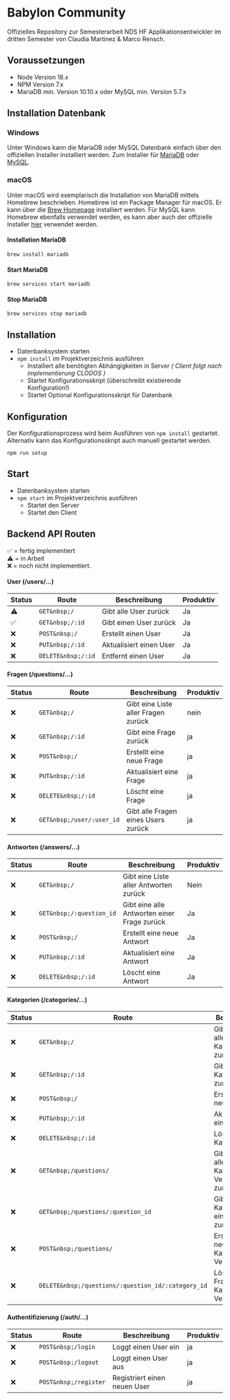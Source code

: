 # Babylon Community
Offizielles Repository zur Semesterarbeit NDS HF Applikationsentwickler im dritten Semester von Claudia Martinez &amp; Marco Rensch.

## Voraussetzungen
- Node Version 18.x
- NPM Version 7.x
- MariaDB min. Version 10.10.x oder MySQL min. Version 5.7.x

## Installation Datenbank
### Windows
Unter Windows kann die MariaDB oder MySQL Datenbank einfach über den offiziellen Installer installiert werden.
Zum Installer für [MariaDB](https://downloads.mariadb.org/mariadb/) oder [MySQL](https://dev.mysql.com/downloads/mysql/).

### macOS
Unter macOS wird exemplarisch die Installation von MariaDB mittels Homebrew beschrieben.
Homebrew ist ein Package Manager für macOS. Er kann über die [Brew Homepage](https://brew.sh/) installiert werden.
Für MySQL kann Homebrew ebenfalls verwendet werden, es kann aber auch der offizielle Installer [hier](https://dev.mysql.com/downloads/mysql/) verwendet werden.

#### Installation MariaDB
```
brew install mariadb
```
#### Start MariaDB
```
brew services start mariadb
```
#### Stop MariaDB
```
brew services stop mariadb
```



## Installation
- Datenbanksystem starten
- `npm install` im Projektverzeichnis ausführen
    - Installiert alle benötigten Abhängigkeiten in Server <i>( Client folgt nach implementierung CLODOS )</i>
    - Startet Konfigurationsskript (überschreibt existierende Konfiguration!)
    - Startet Optional Konfigurationsskript für Datenbank

## Konfiguration
Der Konfigurationsprozess wird beim Ausführen von `npm install` gestartet.
Alternativ kann das Konfigurationsskript auch manuell gestartet werden.
```
npm run setup
```

## Start
- Datenbanksystem starten
- `npm start` im Projektverzeichnis ausführen
    - Startet den Server
    - Startet den Client

## Backend API Routen
:white_check_mark: = fertig implementiert<br>
:warning: = in Arbeit<br>
:x: = noch nicht implementiert.
#### User (/users/...)
| Status             | Route              | Beschreibung            | Produktiv |
|--------------------|--------------------|-------------------------|-----------|
| :warning:          | `GET&nbsp;/`       | Gibt alle User zurück   | Ja        |
| :white_check_mark: | `GET&nbsp;/:id`    | Gibt einen User zurück  | Ja        |
| :x:                | `POST&nbsp;/`      | Erstellt einen User     | Ja        |
| :x:                | `PUT&nbsp;/:id`    | Aktualisiert einen User | Ja        |
| :x:                | `DELETE&nbsp;/:id` | Entfernt einen User     | Ja        |

#### Fragen (/questions/...)
| Status                          | Route                | Beschreibung                                | Produktiv |
|---------------------------------|----------------------|---------------------------------------------|-----------|
| :x:                            | `GET&nbsp;/`   | Gibt eine Liste aller Fragen zurück         | nein      |
| :x:                           | `GET&nbsp;/:id` | Gibt eine Frage zurück                      | ja        |
| :x:                             | `POST&nbsp;/` | Erstellt eine neue Frage                    | ja        |
| :x:                             | `PUT&nbsp;/:id` | Aktualisiert eine Frage                     | ja        |
| :x:                             | `DELETE&nbsp;/:id` | Löscht eine Frage                           | ja        |
|:x:  | `GET&nbsp;/user/:user_id` |Gibt alle Fragen eines Users zurück| ja        |

#### Antworten (/answers/...)
| Status | Route                     | Beschreibung                                | Produktiv |
|--|---------------------------|---------------------------------------------|-----------|
| :x:   | `GET&nbsp;/`      | Gibt eine Liste aller Antworten zurück      | Nein      |
| :x:   | `GET&nbsp;/:question_id` | Gibt eine alle Antworten einer Frage zurück | Ja        |
| :x:   | `POST&nbsp;/`           | Erstellt eine neue Antwort                  | Ja        |
| :x:   | `PUT&nbsp;/:id`         | Aktualisiert eine Antwort                   | Ja        |
| :x:   | `DELETE&nbsp;/:id`      | Löscht eine Antwort                         | Ja        |


#### Kategorien (/categories/...)
| Status | Route                                              | Beschreibung     | Produktiv |
|--------|----------------------------------------------------|------------------|-----------|
| :x:    | `GET&nbsp;/`                                       | Gibt eine Liste aller Kategorien zurück |nein|
| :x:    | `GET&nbsp;/:id`                                    | Gibt eine Kategorie zurück | |
| :x:    | `POST&nbsp;/`                                      | Erstellt eine neue Kategorie | |
| :x:    | `PUT&nbsp;/:id`                                    | Aktualisiert eine Kategorie | |
| :x:    | `DELETE&nbsp;/:id`                                 |Löscht eine Kategorie||
| :x:    | `GET&nbsp;/questions/`                             | Gibt eine Liste aller Fragen-Kategorien Verknüpfungen zurück | nein |
| :x:    | `GET&nbsp;/questions/:question_id`                 | Gibt alle Kategorien einer Frage zurück ||
| :x:    | `POST&nbsp;/questions/`                            | Erstellt eine neue Fragen-Kategorien Verknüpfung||
| :x:  | `DELETE&nbsp;/questions/:question_id/:category_id` | Löscht eine Fragen-Kategorien Verknüpfung     ||

#### Authentifizierung (/auth/...)
| Status | Route                                              | Beschreibung     | Produktiv |
|--------|----------------------------------------------------|------------------|-----------|
| :x:    | `POST&nbsp;/login`                                 | Loggt einen User ein | ja |
| :x:    | `POST&nbsp;/logout`                                | Loggt einen User aus | ja |
| :x:    | `POST&nbsp;/register`                              | Registriert einen neuen User | ja |
